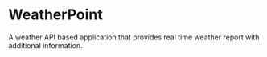 # WeatherPoint
A weather API based application that provides real time weather report with additional information.
